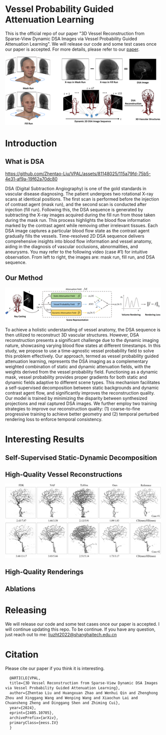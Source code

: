 # Vessel Probability Guided Attenuation Learning
This is the official repo of our paper "3D Vessel Reconstruction from Sparse-View Dynamic DSA Images via Vessel Probability Guided Attenuation Learning". We will release our code and some test cases once our paper is accepted. For more details, please refer to our [paper](https://arxiv.org/abs/2405.10705).

![](./assest/dsaimaging.png)

# Introduction
## What is DSA

https://github.com/Zhentao-Liu/VPAL/assets/81148025/115a79fd-75b5-4e31-af9a-19f62a70dc80

DSA (Digital Subtraction Angiography) is one of the gold standards in vascular disease diagnosing. The patient undergoes two rotational X-ray scans at identical positions. The first scan is performed before the injection of contrast agent (mask run), and the second scan is conducted after injection (fill run). Following this, the DSA sequence is generated by subtracting the X-ray images acquired during the fill run from those taken during the mask run. This process highlights the blood flow information marked by the contrast agent while removing other irrelevant tissues. Each DSA image captures a particular blood flow state as the contrast agent gradually fills the vessels. Time-resolved 2D DSA sequence delivers comprehensive insights into blood flow information and vessel anatomy, aiding in the diagnosis of vascular occlusions, abnormalities, and aneurysms. You may refer to the following video (case #1) for intuitive observation. From left to right, the images are: mask run, fill run, and DSA sequence. 




## Our Method
![](./assest/flowchart.png)

To achieve a holistic understanding of vessel anatomy, the DSA sequence is then utilized to reconstruct 3D vascular structures. However, DSA reconstruction presents a significant challenge due to the dynamic imaging nature, showcasing varying blood flow states at different timestamps. In this study, we propose to use a time-agnostic vessel probability field to solve this problem effectively. Our approach, termed as vessel probability guided
attenuation learning, represents the DSA imaging as a complementary weighted combination of static and dynamic attenuation fields, with the weights derived from the vessel probability field. Functioning as a dynamic mask, vessel probability provides proper gradients for both static and dynamic fields adaptive to different scene types. This mechanism facilitates a self-supervised decomposition between static backgrounds and dynamic contrast
agent flow, and significantly improves the reconstruction quality. Our model is trained by minimizing the disparity between synthesized projections and real captured DSA images. We further employ two training strategies to improve our reconstruction quality: (1) coarse-to-fine progressive training to achieve better geometry and (2) temporal perturbed rendering loss to enforce temporal consistency.



# Interesting Results
## Self-Supervised Static-Dynamic Decomposition

## High-Quality Vessel Reconstructions

![](./assest/vesselreconstruction.png)


## High-Quality Renderings

## Ablations



# Releasing
We will release our code and some test cases once our paper is accepted. I will continue updating this repo. To be continue. If you have any question, just reach out to me: liuzht2022@shanghaitech.edu.cn

# Citation
Please cite our paper if you think it is interesting.

      @ARTICLE{VPAL,
      title={3D Vessel Reconstruction from Sparse-View Dynamic DSA Images via Vessel Probability Guided Attenuation Learning}, 
      author={Zhentao Liu and Huangxuan Zhao and Wenhui Qin and Zhenghong Zhou and Xinggang Wang and Wenping Wang and Xiaochun Lai and Chuansheng Zheng and Dinggang Shen and Zhiming Cui},
      year={2024},
      eprint={2405.10705},
      archivePrefix={arXiv},
      primaryClass={eess.IV}
      }
